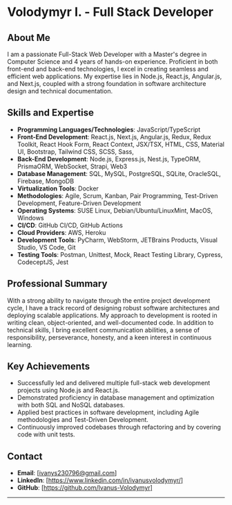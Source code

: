 # Volodymyr I. - Full Stack Developer

## About Me

I am a passionate Full-Stack Web Developer with a Master's degree in Computer Science and 4 years of hands-on experience. Proficient in both front-end and back-end technologies, I excel in creating seamless and efficient web applications. My expertise lies in Node.js, React.js, Angular.js, and Next.js, coupled with a strong foundation in software architecture design and technical documentation.

## Skills and Expertise

- **Programming Languages/Technologies**: JavaScript/TypeScript
- **Front-End Development**: React.js, Next.js, Angular.js, Redux, Redux Toolkit, React Hook Form, React Context, JSX/TSX, HTML, CSS, Material UI, Bootstrap, Tailwind CSS, SCSS, Sass, 
- **Back-End Development**: Node.js, Express.js, Nest.js, TypeORM, PrismaORM, WebSocket, Strapi, Web3
- **Database Management**: SQL, MySQL, PostgreSQL, SQLite, OracleSQL, Firebase, MongoDB
- **Virtualization Tools**: Docker
- **Methodologies**: Agile, Scrum, Kanban, Pair Programming, Test-Driven Development, Feature-Driven Development
- **Operating Systems**: SUSE Linux, Debian/Ubuntu/LinuxMint, MacOS, Windows
- **CI/CD**: GitHub CI/CD, GitHub Actions
- **Cloud Providers**: AWS, Heroku
- **Development Tools**: PyCharm, WebStorm, JETBrains Products, Visual Studio, VS Code, Git
- **Testing Tools**: Postman, Unittest, Mock, React Testing Library, Cypress, CodeceptJS, Jest

## Professional Summary

With a strong ability to navigate through the entire project development cycle, I have a track record of designing robust software architectures and deploying scalable applications. My approach to development is rooted in writing clean, object-oriented, and well-documented code. In addition to technical skills, I bring excellent communication abilities, a sense of responsibility, perseverance, honesty, and a keen interest in continuous learning.

## Key Achievements

- Successfully led and delivered multiple full-stack web development projects using Node.js and React.js.
- Demonstrated proficiency in database management and optimization with both SQL and NoSQL databases.
- Applied best practices in software development, including Agile methodologies and Test-Driven Development.
- Continuously improved codebases through refactoring and by covering code with unit tests.

## Contact

- **Email**: [ivanys230796@gmail.com]
- **LinkedIn**: [https://www.linkedin.com/in/ivanusvolodymyr/]
- **GitHub**: [https://github.com/Ivanus-Volodymyr]

---
